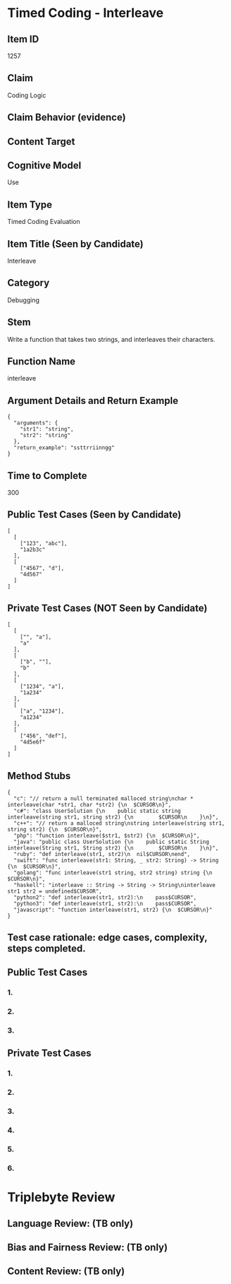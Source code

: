 # Timed Coding - Interleave

## Item ID
1257

## Claim
Coding Logic

## Claim Behavior (evidence)


## Content Target


## Cognitive Model
Use

## Item Type
Timed Coding Evaluation

## Item Title (Seen by Candidate)
Interleave

## Category
Debugging

## Stem
Write a function that takes two strings, and interleaves their characters.

## Function Name
interleave

## Argument Details and Return Example
```
{
  "arguments": {
    "str1": "string",
    "str2": "string"
  },
  "return_example": "ssttrriinngg"
}
```

## Time to Complete
300

## Public Test Cases (Seen by Candidate)
```
[
  [
    ["123", "abc"],
    "1a2b3c"
  ],
  [
    ["4567", "d"],
    "4d567"
  ]
]
```

## Private Test Cases (NOT Seen by Candidate)
```
[
  [
    ["", "a"],
    "a"
  ],
  [
    ["b", ""],
    "b"
  ],
  [
    ["1234", "a"],
    "1a234"
  ],
  [
    ["a", "1234"],
    "a1234"
  ],
  [
    ["456", "def"],
    "4d5e6f"
  ]
]
```

## Method Stubs
```
{
  "c": "// return a null terminated malloced string\nchar * interleave(char *str1, char *str2) {\n  $CURSOR\n}",
  "c#": "class UserSolution {\n    public static string interleave(string str1, string str2) {\n        $CURSOR\n    }\n}",
  "c++": "// return a malloced string\nstring interleave(string str1, string str2) {\n  $CURSOR\n}",
  "php": "function interleave($str1, $str2) {\n  $CURSOR\n}",
  "java": "public class UserSolution {\n    public static String interleave(String str1, String str2) {\n        $CURSOR\n    }\n}",
  "ruby": "def interleave(str1, str2)\n  nil$CURSOR\nend",
  "swift": "func interleave(str1: String, _ str2: String) -> String {\n  $CURSOR\n}",
  "golang": "func interleave(str1 string, str2 string) string {\n    $CURSOR\n}",
  "haskell": "interleave :: String -> String -> String\ninterleave str1 str2 = undefined$CURSOR",
  "python2": "def interleave(str1, str2):\n    pass$CURSOR",
  "python3": "def interleave(str1, str2):\n    pass$CURSOR",
  "javascript": "function interleave(str1, str2) {\n  $CURSOR\n}"
}
```

## Test case rationale: edge cases, complexity, steps completed.
## Public Test Cases
### 1.


### 2.


### 3.

## Private Test Cases
### 1.


### 2.


### 3.


### 4.


### 5.


### 6.



# Triplebyte Review


## Language Review: (TB only)


## Bias and Fairness Review: (TB only)


## Content Review: (TB only)
